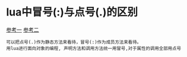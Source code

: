 # lua中冒号(:)与点号(.)的区别

[参考一](http://my.oschina.net/lonewolf/blog/173065)
[参考二](http://www.cnblogs.com/youxilua/archive/2011/07/28/2119059.html)

```
可以把点号(.)作为静态方法来看待，冒号(:)作为成员方法来看待。
用lua进行面向对象的编程, 声明方法和调用方法统一用冒号,对于属性的调用全部用点号
```
